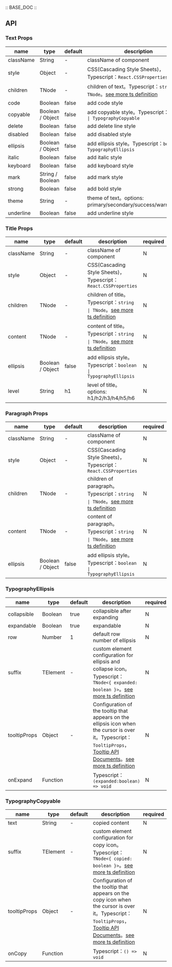 :: BASE_DOC ::

## API

### Text Props

name | type | default | description | required
-- | -- | -- | -- | --
className | String | - | className of component | N
style | Object | - | CSS(Cascading Style Sheets)，Typescript：`React.CSSProperties` | N
children | TNode | - | children of text。Typescript：`string \| TNode`。[see more ts definition](https://github.com/Tencent/tdesign-react/blob/develop/packages/components/common.ts) | N
code | Boolean | false | add code style | N
copyable | Boolean / Object | false | add copyable style。Typescript：`boolean \| TypographyCopyable` | N
delete | Boolean | false | add delete line style | N
disabled | Boolean | false | add disabled style | N
ellipsis | Boolean / Object | false | add ellipsis style。Typescript：`boolean \| TypographyEllipsis` | N
italic | Boolean | false | add italic style | N
keyboard | Boolean | false | add keyboard style | N
mark | String / Boolean | false | add mark style | N
strong | Boolean | false | add bold style | N
theme | String | - | theme of text。options: primary/secondary/success/warning/error | N
underline | Boolean | false | add underline style | N


### Title Props

name | type | default | description | required
-- | -- | -- | -- | --
className | String | - | className of component | N
style | Object | - | CSS(Cascading Style Sheets)，Typescript：`React.CSSProperties` | N
children | TNode | - | children of title。Typescript：`string \| TNode`。[see more ts definition](https://github.com/Tencent/tdesign-react/blob/develop/packages/components/common.ts) | N
content | TNode | - | content of title。Typescript：`string \| TNode`。[see more ts definition](https://github.com/Tencent/tdesign-react/blob/develop/packages/components/common.ts) | N
ellipsis | Boolean / Object | false | add ellipsis style。Typescript：`boolean \| TypographyEllipsis` | N
level | String | h1 | level of title。options: h1/h2/h3/h4/h5/h6 | N


### Paragraph Props

name | type | default | description | required
-- | -- | -- | -- | --
className | String | - | className of component | N
style | Object | - | CSS(Cascading Style Sheets)，Typescript：`React.CSSProperties` | N
children | TNode | - | children of paragraph。Typescript：`string \| TNode`。[see more ts definition](https://github.com/Tencent/tdesign-react/blob/develop/packages/components/common.ts) | N
content | TNode | - | content of paragraph。Typescript：`string \| TNode`。[see more ts definition](https://github.com/Tencent/tdesign-react/blob/develop/packages/components/common.ts) | N
ellipsis | Boolean / Object | false | add ellipsis style。Typescript：`boolean \| TypographyEllipsis` | N

### TypographyEllipsis

name | type | default | description | required
-- | -- | -- | -- | --
collapsible | Boolean | true | collapsible after expanding | N
expandable | Boolean | true | expandable | N
row | Number | 1 | default row number of ellipsis  | N
suffix | TElement | - | custom element configuration for ellipsis and collapse icon。Typescript：`TNode<{ expanded: boolean }>`。[see more ts definition](https://github.com/Tencent/tdesign-react/blob/develop/packages/components/common.ts) | N
tooltipProps | Object | - | Configuration of the tooltip that appears on the ellipsis icon when the cursor is over it。Typescript：`TooltipProps`，[Tooltip API Documents](./tooltip?tab=api)。[see more ts definition](https://github.com/Tencent/tdesign-react/blob/develop/packages/components/typography/type.ts) | N
onExpand | Function |  | Typescript：`(expanded:boolean) => void`<br/> | N

### TypographyCopyable

name | type | default | description | required
-- | -- | -- | -- | --
 text | String | - | copied content | N
suffix | TElement | - | custom element configuration for copy icon。Typescript：`TNode<{ copied: boolean }>`。[see more ts definition](https://github.com/Tencent/tdesign-react/blob/develop/packages/components/common.ts) | N
tooltipProps | Object | - | Configuration of the tooltip that appears on the copy icon when the cursor is over it。Typescript：`TooltipProps`，[Tooltip API Documents](./tooltip?tab=api)。[see more ts definition](https://github.com/Tencent/tdesign-react/blob/develop/packages/components/typography/type.ts) | N
onCopy | Function |  | Typescript：`() => void`<br/> | N
